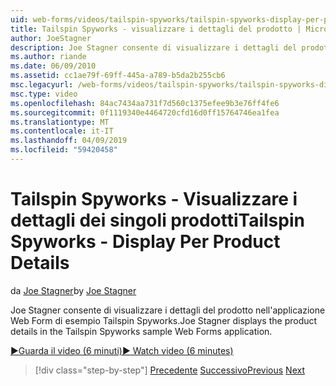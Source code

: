 ```yaml
---
uid: web-forms/videos/tailspin-spyworks/tailspin-spyworks-display-per-product-details
title: Tailspin Spyworks - visualizzare i dettagli del prodotto | Microsoft Docs
author: JoeStagner
description: Joe Stagner consente di visualizzare i dettagli del prodotto nell'applicazione Web Form di esempio Tailspin Spyworks.
ms.author: riande
ms.date: 06/09/2010
ms.assetid: cc1ae79f-69ff-445a-a789-b5da2b255cb6
msc.legacyurl: /web-forms/videos/tailspin-spyworks/tailspin-spyworks-display-per-product-details
msc.type: video
ms.openlocfilehash: 84ac7434aa731f7d560c1375efee9b3e76ff4fe6
ms.sourcegitcommit: 0f1119340e4464720cfd16d0ff15764746ea1fea
ms.translationtype: MT
ms.contentlocale: it-IT
ms.lasthandoff: 04/09/2019
ms.locfileid: "59420458"
---
```

# <a name="tailspin-spyworks---display-per-product-details"></a><span data-ttu-id="b42f3-103">Tailspin Spyworks - Visualizzare i dettagli dei singoli prodotti</span><span class="sxs-lookup"><span data-stu-id="b42f3-103">Tailspin Spyworks - Display Per Product Details</span></span>

<span data-ttu-id="b42f3-104">da [Joe Stagner](https://github.com/JoeStagner)</span><span class="sxs-lookup"><span data-stu-id="b42f3-104">by [Joe Stagner](https://github.com/JoeStagner)</span></span>

<span data-ttu-id="b42f3-105">Joe Stagner consente di visualizzare i dettagli del prodotto nell'applicazione Web Form di esempio Tailspin Spyworks.</span><span class="sxs-lookup"><span data-stu-id="b42f3-105">Joe Stagner displays the product details in the Tailspin Spyworks sample Web Forms application.</span></span>

[<span data-ttu-id="b42f3-106">&#9654;Guarda il video (6 minuti)</span><span class="sxs-lookup"><span data-stu-id="b42f3-106">&#9654; Watch video (6 minutes)</span></span>](https://channel9.msdn.com/Blogs/ASP-NET-Site-Videos/tailspin-spyworks-display-per-product-details)

> [!div class="step-by-step"]
> <span data-ttu-id="b42f3-107">[Precedente](tailspin-spyworks-display-the-product-list.md)
> [Successivo](tailspin-spyworks-adding-items-to-the-shopping-cart.md)</span><span class="sxs-lookup"><span data-stu-id="b42f3-107">[Previous](tailspin-spyworks-display-the-product-list.md)
[Next](tailspin-spyworks-adding-items-to-the-shopping-cart.md)</span></span>
